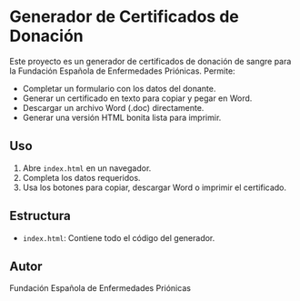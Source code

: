 # Generador de Certificados de Donación

Este proyecto es un generador de certificados de donación de sangre para la Fundación Española de Enfermedades Priónicas. Permite:
- Completar un formulario con los datos del donante.
- Generar un certificado en texto para copiar y pegar en Word.
- Descargar un archivo Word (.doc) directamente.
- Generar una versión HTML bonita lista para imprimir.

## Uso
1. Abre `index.html` en un navegador.
2. Completa los datos requeridos.
3. Usa los botones para copiar, descargar Word o imprimir el certificado.

## Estructura
- `index.html`: Contiene todo el código del generador.

## Autor
Fundación Española de Enfermedades Priónicas
